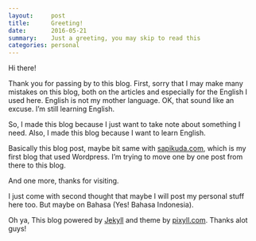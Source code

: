 ```yaml
---
layout:     post
title:      Greeting!
date:       2016-05-21
summary:    Just a greeting, you may skip to read this
categories: personal
---
```


Hi there!

Thank you for passing by to this blog. First, sorry that I may make many mistakes on this blog, both on the articles and especially for the English I used here. English is not my mother language. OK, that sound like an excuse. I’m still learning English. 

So, I made this blog because I just want to take note about something I need. Also, I made this blog because I want to learn English. 

Basically this blog post, maybe bit same with [sapikuda.com](http://sapikuda.com), which is my first blog that used Wordpress. I’m trying to move one by one post from there to this blog. 

And one more, thanks for visiting.

I just come with second thought that maybe I will post my personal stuff here too. But maybe on Bahasa (Yes! Bahasa Indonesia).

Oh ya, This blog powered by <a href="http://jekyllrb.com/" target="_blank">Jekyll</a> and theme by <a href="http://pixyll.com/" target="_blank">pixyll.com</a>. Thanks alot guys!